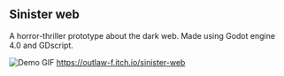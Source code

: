 ## Sinister web

A horror-thriller prototype about the dark web. Made using Godot engine 4.0 and GDscript.

![Demo GIF](https://i.imgur.com/iMlcT4M.gif)
https://outlaw-f.itch.io/sinister-web
